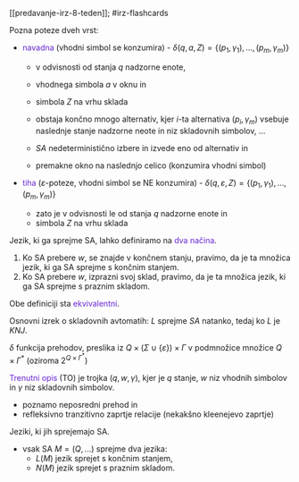 [[predavanje-irz-8-teden]]; #irz-flashcards 

Pozna poteze dveh vrst:
- <font color="#6425d0">navadna</font> (vhodni simbol se konzumira) - $\delta(q, a, Z) = \{(p_1, \gamma_1), ..., (p_m, \gamma_m)\}$
	- v odvisnosti od stanja $q$ nadzorne enote,
	- vhodnega simbola $a$ v oknu in 
	- simbola $Z$ na vrhu sklada

	- obstaja končno mnogo alternativ, kjer $i$-ta alternativa $(p_i, \gamma_m)$ vsebuje naslednje stanje nadzorne neote in niz skladovnih simbolov, ...

	- $SA$ nedeterministično izbere in izvede eno od alternativ in
	- premakne okno na naslednjo celico (konzumira vhodni simbol)

- <font color="#6425d0">tiha</font> ($\varepsilon$-poteze, vhodni simbol se NE konzumira) - $\delta(q, \varepsilon, Z)= \{(p_1, \gamma_1), ..., (p_m, \gamma_m)\}$
	- zato je v odvisnosti le od stanja $q$ nadzorne enote in 
	- simbola $Z$ na vrhu sklada

Jezik, ki ga sprejme SA, lahko definiramo na <font color="#6425d0">dva načina</font>.
1) Ko SA prebere $w$, se znajde v končnem stanju, pravimo, da je ta množica jezik, ki ga SA sprejme s končnim stanjem.
2) Ko SA prebere $w$, izprazni svoj sklad, pravimo, da je ta množica jezik, ki ga SA sprejme s praznim skladom.

Obe definiciji sta <font color="#6425d0">ekvivalentni</font>. 

Osnovni izrek o skladovnih avtomatih: $L$ sprejme $SA$ natanko, tedaj ko $L$ je $KNJ$.

$\delta$ funkcija prehodov, preslika iz $Q \times (\Sigma \cup \{\varepsilon\})\times \Gamma$ v podmnožice množice $Q \times \Gamma^*$ (oziroma $2^{Q\times \Gamma^*}$)

<font color="#6425d0">Trenutni opis</font> (TO) je trojka $(q, w, \gamma)$, kjer je $q$ stanje, $w$ niz vhodnih simbolov in $\gamma$ niz skladovnih simbolov.
- poznamo neposredni prehod in
- refleksivno tranzitivno zaprtje relacije (nekakšno kleenejevo zaprtje)

Jeziki, ki jih sprejemajo SA.
- vsak SA $M = (Q, ...)$ sprejme dva jezika:
	- $L(M)$ jezik sprejet s končnim stanjem,
	- $N(M)$ jezik sprejet s praznim skladom.